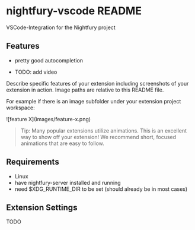 # nightfury-vscode README

VSCode-Integration for the Nightfury project

## Features

- pretty good autocompletion

- TODO: add video

Describe specific features of your extension including screenshots of your extension in action. Image paths are relative to this README file.

For example if there is an image subfolder under your extension project workspace:

\!\[feature X\]\(images/feature-x.png\)

> Tip: Many popular extensions utilize animations. This is an excellent way to show off your extension! We recommend short, focused animations that are easy to follow.

## Requirements

- Linux
- have nightfury-server installed and running
- need $XDG_RUNTIME_DIR to be set (should already be in most cases)

## Extension Settings

TODO
